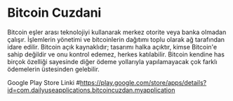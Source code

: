# Bitcoin Cuzdani




Bitcoin eşler arası teknolojiyi kullanarak merkez otorite veya banka olmadan çalışır. İşlemlerin yönetimi ve bitcoinlerin dağıtımı toplu olarak ağ tarafından idare edilir. Bitcoin açık kaynaklıdır; tasarımı halka açıktır, kimse Bitcoin'e sahip değildir ve onu kontrol edemez, herkes katılabilir. Bitcoin kendine has birçok özelliği sayesinde diğer ödeme yollarıyla yapılamayacak çok farklı ödemelerin üstesinden gelebilir.


Google Play Store Linki
#https://play.google.com/store/apps/details?id=com.dailyuseapplications.bitcoincuzdan.myapplication
